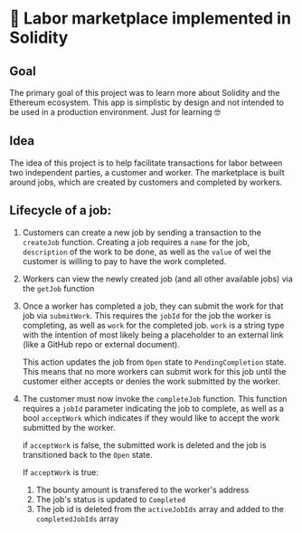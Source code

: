 # 🦺 Labor marketplace implemented in Solidity

## Goal

The primary goal of this project was to learn more about Solidity and the Ethereum ecosystem. This app is simplistic by design and not intended to be used in a production environment. Just for learning 🤓

## Idea

The idea of this project is to help facilitate transactions for labor between two independent parties, a customer and worker. The marketplace is built around jobs, which are created by customers and completed by workers.

## Lifecycle of a job:

1. Customers can create a new job by sending a transaction to the `createJob` function.
   Creating a job requires a `name` for the job, `description` of the work to be done, as well as the `value` of wei the customer is willing to pay to have the work completed.

2. Workers can view the newly created job (and all other available jobs) via the `getJob` function

3. Once a worker has completed a job, they can submit the work for that job via `submitWork`. This requires the `jobId` for the job the worker is completing, as well as `work` for the completed job. `work` is a string type with the intention of most likely being a placeholder to an external link (like a GitHub repo or external document).

   This action updates the job from `Open` state to `PendingCompletion` state. This means that no more workers can submit work for this job until the customer either accepts or denies the work submitted by the worker.

4. The customer must now invoke the `completeJob` function.
   This function requires a `jobId` parameter indicating the job to complete, as well as a bool `acceptWork` which indicates if they would like to accept the work submitted by the worker.

   if `acceptWork` is false, the submitted work is deleted and the job is transitioned back to the `Open` state.

   If `acceptWork` is true:

   1. The bounty amount is transfered to the worker's address
   2. The job's status is updated to `Completed`
   3. The job id is deleted from the `activeJobIds` array and added to the `completedJobIds` array
